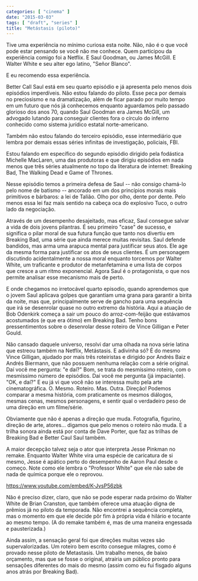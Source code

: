 ```yaml
---
categories: [ "cinema" ]
date: "2015-03-03"
tags: [ "draft", "series" ]
title: "Metástasis (piloto)"
---
```

Tive uma experiência no mínimo curiosa esta noite. Não, não é o que você pode estar pensando se você não me conhece. Quem participou da experiência comigo foi a Netflix. E Saul Goodman, ou James McGill. E Walter White e seu alter ego latino, "Señor Blanco".

E eu recomendo essa experiência.

Better Call Saul está em seu quarto episódio e já apresenta pelo menos dois episódios imperdíveis. Não estou falando do piloto. Esse peca por demais no preciosismo e na dramatização, além de ficar parado por muito tempo em um futuro que nós já conhecemos enquanto aguardamos pelo passado glorioso dos anos 70, quando Saul Goodman era James McGill, um advogado lutando para conseguir clientes fora o círculo do inferno conhecido como sistema jurídico estatal norte-americano.

Também não estou falando do terceiro episódio, esse intermediário que lembra por demais essas séries infinitas de investigação, policiais, FBI.

Estou falando em específico do segundo episódio dirigido pela fodástica Michelle MacLaren, uma das produtoras e que dirigiu episódios em nada menos que três séries atualmente no topo da literatura de internet: Breaking Bad, The Walking Dead e Game of Thrones.

Nesse episódio temos a primeira defesa de Saul -- não consigo chamá-lo pelo nome de batismo -- ancorado em um dos princípios morais mais primitivos e bárbaros: a lei de Talião. Olho por olho, dente por dente. Pelo menos essa lei faz mais sentido na cabeça oca do explosivo Tuco, o outro lado da negociação.

Através de um desempenho desajeitado, mas eficaz, Saul consegue salvar a vida de dois jovens pilantras. É seu primeiro "case" de sucesso, e significa o pilar moral de sua futura função que tanto nos divertiu em Breaking Bad, uma série que ainda merece muitas revisitas. Saul defende bandidos, mas arma uma arapuca mental para justificar seus atos. Ele age da mesma forma para justificar os atos de seus clientes. É um personagem discutindo acidentalmente a nossa moral enquanto torcemos por Walter White, um traficante e produtor de metanfetamina e uma lista de corpos que cresce a um ritmo exponencial. Agora Saul é o protagonista, o que nos permite analisar esse mecanismo mais de perto.

E onde chegamos no irretocável quarto episodio, quando aprendemos que o jovem Saul aplicava golpes que garantiam uma grana para garantir a birita da noite, mas que, principalmente serve de gancho para uma sequência que irá se desenrolar quase no outro extremo da história. Aqui a atuação de Bob Odenkirk começa a sair um pouco do arroz-com-feijão que estávamos acostumados (e que era ótimo) em Breaking Bad. Tenho bons pressentimentos sobre o desenrolar desse roteiro de Vince Gilligan e Peter Gould.

Não cansado daquele universo, resolvi dar uma olhada na nova série latina que estreou também na Netflix, Metástasis. E adivinha só? É do mesmo Vince Gilligan, ajudado por mais três roteiristas e dirigido por Andrés Baiz e Andrés Biermann, que não possuem nenhuma relação com a série original. Daí você me pergunta: "e daí?" Bom, se trata do mesmíssimo roteiro, com o mesmíssimo número de episódios. Daí você me pergunta (já impaciante). "OK, e daí?" E eu já vi que você não se interessa muito pela arte cinematográfica. O. Mesmo. Roteiro. Mas. Outra. Direção! Podemos comparar a mesma história, com praticamente os mesmos diálogos, mesmas cenas, mesmos personagens, e sentir qual o verdadeiro peso de uma direção em um filme/série.

Obviamente que não é apenas a direção que muda. Fotografia, figurino, direção de arte, atores... digamos que pelo menos o roteiro não muda. E a trilha sonora ainda está por conta de Dave Porter, que faz as trilhas de Breaking Bad e Better Caul Saul também.

A maior decepção talvez seja o ator que interpreta Jesse Pinkman no remake. Enquanto Walter White vira uma espécie de caricatura de si mesmo, Jesse é apático perto do desempenho de Aaron Paul desde o começo. Note como ele lembra o "Professor White" que ele não sabe de nada de química porque ele o reprovou.

https://www.youtube.com/embed/K-JvsP56zbk

Não é preciso dizer, claro, que não se pode esperar nada próximo do Walter White de Brian Cranston, que também oferece uma atuação digna de prêmios já no piloto da temporada. Não encontrei a sequência completa, mas o momento em que ele decide pôr fim à própria vida é hilário e tocante ao mesmo tempo. (A do remake também é, mas de uma maneira engessada e pausterizada.)

Ainda assim, a sensação geral foi que direções muitas vezes são supervalorizadas. Um roteiro bem escrito consegue milagres, como é provado nesse piloto de Metastasis. Um trabalho menos, de baixo orçamento, mas que se fosse o original, atrairia um público pronto para sensações diferentes do mais do mesmo (assim como eu fui fisgado alguns anos atrás por Breaking Bad).
